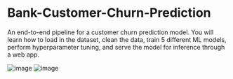 # Bank-Customer-Churn-Prediction
An end-to-end pipeline for a customer churn prediction model. You will learn how to load in the dataset, clean the data, train 5 different ML models, perform hyperparameter tuning, and serve the model for inference through a web app.

![image](https://github.com/user-attachments/assets/a471c01c-506f-4de6-a9d5-4716e1729252)
![image](https://github.com/user-attachments/assets/46f9f835-0ef1-4b4e-b017-893ae5b1e1ff)
